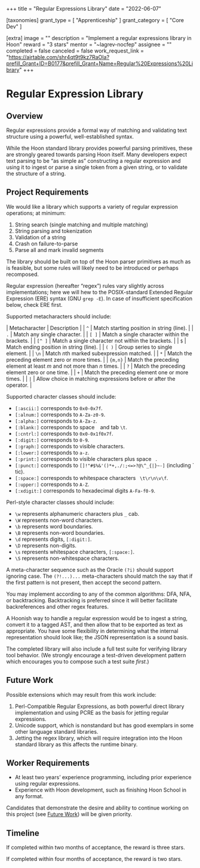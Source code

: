 +++
title = "Regular Expressions Library" 
date = "2022-06-07"

[taxonomies]
grant_type = [ "Apprenticeship" ]
grant_category = [ "Core Dev" ]

[extra]
image = ""
description = "Implement a regular expressions library in Hoon"
reward = "3 stars"
mentor = "~lagrev-nocfep"
assignee = ""
completed = false
canceled = false
work_request_link = "https://airtable.com/shr4qt9t9kz7RaOIa?prefill_Grant+ID=B0177&prefill_Grant+Name=Regular%20Expressions%20Library"
+++

# Regular Expression Library

## Overview

Regular expressions provide a formal way of matching and validating text structure using a powerful, well-established syntax.

While the Hoon standard library provides powerful parsing primitives, these are strongly geared towards parsing Hoon itself. Many developers expect text parsing to be “as simple as” constructing a regular expression and using it to ingest or parse a single token from a given string, or to validate the structure of a string.

## Project Requirements

We would like a library which supports a variety of regular expression operations; at minimum:

1. String search (single matching and multiple matching)
2. String parsing and tokenization
3. Validation of a string
4. Crash on failure-to-parse
5. Parse all and mark invalid segments

The library should be built on top of the Hoon parser primitives as much as is feasible, but some rules will likely need to be introduced or perhaps recomposed.

Regular expression (hereafter “regex”) rules vary slightly across implementations; here we will hew to the POSIX-standard Extended Regular Expression (ERE) syntax (GNU `grep -E`). In case of insufficient specification below, check ERE first.

Supported metacharacters should include:

| Metacharacter | Description |
| `^` | Match starting position in string (line). |
| `.` | Match any single character. |
| `[ ]` | Match a single character within the brackets. |
| `[^ ]` | Match a single character not within the brackets. |
| `$` | Match ending position in string (line). |
| `( )` | Group series to single element. |
| `\n` | Match *n*th marked subexpression matched. |
| `*` | Match the preceding element zero or more times. |
| `{m,n}` | Match the preceding element at least _m_ and not more than _n_ times. |
| `?` | Match the preceding element zero or one time. |
| `+` | Match the preceding element one or more times. |
| `|` | Allow choice in matching expressions before or after the operator. |

Supported character classes should include:

- `[:ascii:]` corresponds to `0x0-0x7f`.
- `[:alnum:]` corresponds to `A-Za-z0-9`.
- `[:alpha:]` corresponds to `A-Za-z`.
- `[:blank:]` corresponds to space ` ` and tab `\t`.
- `[:cntrl:]` corresponds to `0x0-0x1f0x7f`.
- `[:digit:]` corresponds to `0-9`.
- `[:graph:]` corresponds to visible characters.
- `[:lower:]` corresponds to `a-z`.
- `[:print:]` corresponds to visible characters plus space ` `.
- `[:punct:]` corresponds to `[]!"#$%&'()*+,./:;<=>?@\^_{|}~-]` (including \` tic).
- `[:space:]` corresponds to whitespace characters ` \t\r\n\v\f`.
- `[:upper:]` corresponds to `A-Z`.
- `[:xdigit:]` corresponds to hexadecimal digits `A-Fa-f0-9`.

Perl-style character classes should include:

- `\w` represents alphanumeric characters plus `_` cab.
- `\W` represents non-word characters.
- `\b` represents word boundaries.
- `\B` represents non-word boundaries.
- `\d` represents digits, `[:digit:]`.
- `\D` represents non-digits.
- `\s` represents whitespace characters, `[:space:]`.
- `\S` represents non-whitespace characters.

A meta-character sequence such as the Oracle `(?i)` should support ignoring case. The `(?!...)...` meta-characters should match the say that if the first pattern is not present, then accept the second pattern.

You may implement according to any of the common algorithms: DFA, NFA, or backtracking. Backtracking is preferred since it will better facilitate backreferences and other regex features.

A Hoonish way to handle a regular expression would be to ingest a string, convert it to a tagged AST, and then allow that to be exported as text as appropriate. You have some flexibility in determining what the internal representation should look like; the JSON representation is a sound basis.

The completed library will also include a full test suite for verifying library tool behavior. (We strongly encourage a test-driven development pattern which encourages you to compose such a test suite _first_.)

## Future Work

Possible extensions which may result from this work include:

1. Perl-Compatible Regular Expressions, as both powerful direct library implementation and using PCRE as the basis for jetting regular expressions.
2. Unicode support, which is nonstandard but has good exemplars in some other language standard libraries.
3. Jetting the regex library, which will require integration into the Hoon standard library as this affects the runtime binary.

## Worker Requirements

- At least two years’ experience programming, including prior experience using regular expressions.
- Experience with Hoon development, such as finishing Hoon School in any format.

Candidates that demonstrate the desire and ability to continue working on this project (see [Future Work](https://urbit.org/grants/regex#future-work)) will be given priority.

## Timeline

If completed within two months of acceptance, the reward is three stars.

If completed within four months of acceptance, the reward is two stars.
